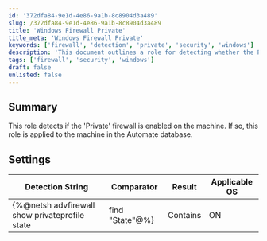 ```yaml
---
id: '372dfa84-9e1d-4e86-9a1b-8c8904d3a489'
slug: /372dfa84-9e1d-4e86-9a1b-8c8904d3a489
title: 'Windows Firewall Private'
title_meta: 'Windows Firewall Private'
keywords: ['firewall', 'detection', 'private', 'security', 'windows']
description: 'This document outlines a role for detecting whether the Private firewall is enabled on a machine. If the firewall is active, the role is applied to the machine within the ConnectWise Automate database. It includes specific detection strings and settings for implementation.'
tags: ['firewall', 'security', 'windows']
draft: false
unlisted: false
---
```


## Summary

This role detects if the 'Private' firewall is enabled on the machine. If so, this role is applied to the machine in the Automate database.

## Settings

| Detection String                                         | Comparator | Result | Applicable OS |
|---------------------------------------------------------|------------|--------|----------------|
| \{%@netsh advfirewall show privateprofile state| find "State"@%} | Contains   | ON     | Windows        |


